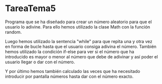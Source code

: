 # TareaTema5

Programa que se ha diseñado para crear un número aleatorio para que el usuario lo adivine. Para ello hemos utilizado la clase Math con la función random.

Luego hemos utilizado la sentencia "while" para que repita una y otra vez en forma de bucle hasta que el usuario consiga adivina el número. También hemos utilizado la condición if-else para ver si el número que ha introducido es mayor o menor al número que debe de adivinar y así poder el usuario llegar o dar con el número. 

Y por último hemos también calculado las veces que ha necesitado introducir por pantalla números hasta dar con el número exacto. 
